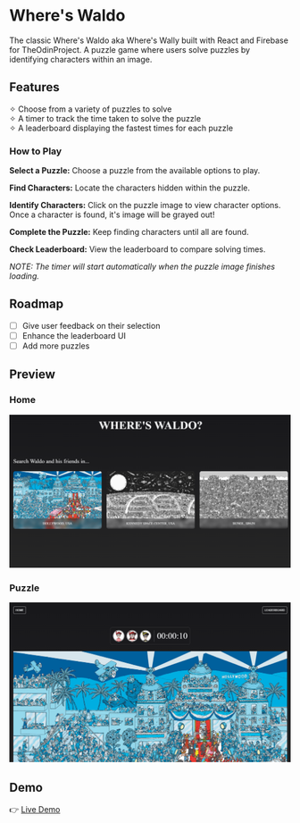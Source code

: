 # Where's Waldo

The classic Where's Waldo aka Where's Wally built with React and Firebase for TheOdinProject.
A puzzle game where users solve puzzles by identifying characters within an image.

## Features

✧ Choose from a variety of puzzles to solve<br>
✧ A timer to track the time taken to solve the puzzle<br>
✧ A leaderboard displaying the fastest times for each puzzle<br>

### How to Play

**Select a Puzzle:** Choose a puzzle from the available options to play.

**Find Characters:** Locate the characters hidden within the puzzle.

**Identify Characters:** Click on the puzzle image to view character options.
Once a character is found, it's image will be grayed out!

**Complete the Puzzle:** Keep finding characters until all are found.

**Check Leaderboard:** View the leaderboard to compare solving times.

_NOTE: The timer will start automatically when the puzzle image finishes loading._

## Roadmap

- [ ] Give user feedback on their selection
- [ ] Enhance the leaderboard UI
- [ ] Add more puzzles

## Preview

### Home

![image](./readme-assets/home.png)

### Puzzle

![image](./readme-assets/puzzle.png)

## Demo

👉 [Live Demo](https://ruchita1010.github.io/where-is-waldo)
